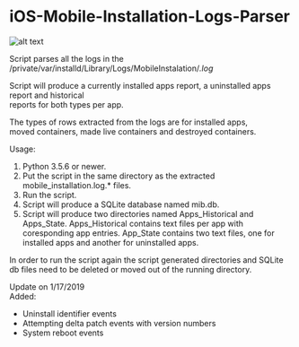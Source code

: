 # iOS-Mobile-Installation-Logs-Parser

![alt text](/images/mib_done.PNG "Usage example")

Script parses all the logs in the /private/var/installd/Library/Logs/MobileInstalation/*.log*

Script will produce a currently installed apps report, a uninstalled apps report and historical  
reports for both types per app.

The types of rows extracted from the logs are for installed apps,  
moved containers, made live containers and destroyed containers.

Usage:  

1) Python 3.5.6 or newer.
2) Put the script in the same directory as the extracted mobile_installation.log.* files.
3) Run the script.  
4) Script will produce a SQLite database named mib.db.
5) Script will produce two directories named Apps_Historical and Apps_State. Apps_Historical contains text files per app with coresponding app entries. App_State contains two text files, one for installed apps and another for uninstalled apps.

In order to run the script again the script generated directories and SQLite db files need to be deleted or moved out of the running directory.  

Update on 1/17/2019  
Added:  
- Uninstall identifier events  
- Attempting delta patch events with version numbers  
- System reboot events  
